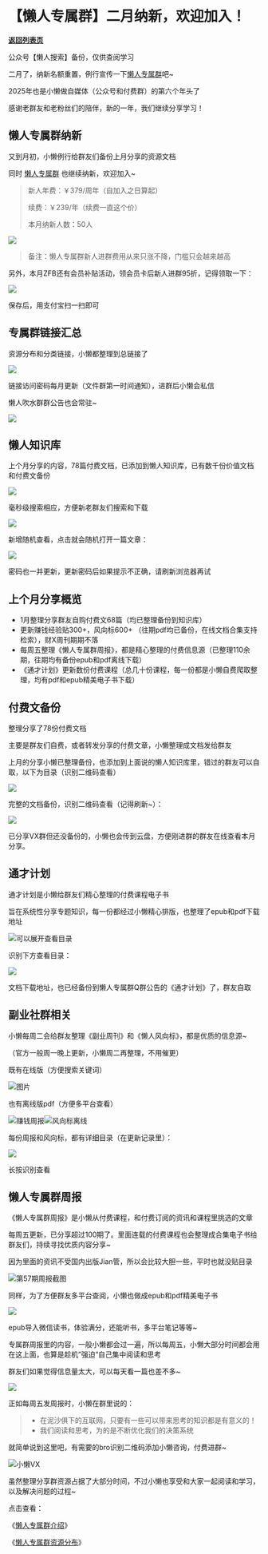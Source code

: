 # 【懒人专属群】二月纳新，欢迎加入！

[**返回列表页**](/gzh/懒人搜索)

公众号【懒人搜索】备份，仅供查阅学习

二月了，纳新名额重置，例行宣传一下[懒人专属群](https://mp.weixin.qq.com/s?__biz=MzkwNjE5NDYzOQ==&mid=2247493087&idx=1&sn=e147d983c4441e296ee9b0ae0cdf5716&scene=21#wechat_redirect)吧~

2025年也是小懒做自媒体（公众号和付费群）的第六个年头了

感谢老群友和老粉丝们的陪伴，新的一年，我们继续分享学习！

## 懒人专属群纳新

又到月初，小懒例行给群友们备份上月分享的资源文档

同时
[懒人专属群](https://mp.weixin.qq.com/s?__biz=MzkwNjE5NDYzOQ==&mid=2247491034&idx=1&sn=c40ba03680bbc22781c39c6818124cc6&scene=21#wechat_redirect)
也继续纳新，欢迎加入~

> 新人年费：￥379/周年（自加入之日算起）
>
> 续费：￥239/年（续费一直这个价）
>
> 本月纳新人数：50人

![](https://mmbiz.qpic.cn/sz_mmbiz_png/BXJXNRRKQNL2TXGXG4RpnR4Oa6BBiaMafcicNzVIMy2BZagKPXf95Tj9OCNzdtlyxqluSfibjAlOCejsg2rXxJ18A/640?wx_fmt=png&from;=appmsg&wxfrom;=5&wx;_lazy=1&wx;_co=1)

> 备注：懒人专属群新人进群费用从来只涨不降，门槛只会越来越高

另外，本月ZFB还有会员补贴活动，领会员卡后新人进群95折，记得领取一下：

![](https://mmbiz.qpic.cn/sz_mmbiz_jpg/BXJXNRRKQNJKcKOYpPubQ3g7BZf4RqyGibB3EGJW0cNzickQn2VribIxlV5cpz3lR9KVy8zGslj3JicicYagEagwaHw/640?wx_fmt=jpeg&from;=appmsg)

保存后，用支付宝扫一扫即可

## 专属群链接汇总

资源分布和分类链接，小懒都整理到总链接了

![](https://mmbiz.qpic.cn/sz_mmbiz_png/BXJXNRRKQNJKcKOYpPubQ3g7BZf4RqyGBZ45dgsK0Hib1pg4lauSiafJ9BM7P6rf97g8aNNrSvIhBAHnz9ibh30jQ/640?wx_fmt=png&from;=appmsg)

链接访问密码每月更新（文件群第一时间通知），进群后小懒会私信

懒人吹水群群公告也会常驻~

![](https://mmbiz.qpic.cn/sz_mmbiz_png/BXJXNRRKQNJsz63cfklUia8jpvia2WCF5CChSaJTbagddbfEOv4lUhaJJuZ1DwET6L8nyECznicEkBzQeT0fmgTEA/640?wx_fmt=other&from;=appmsg&tp;=webp&wxfrom;=5&wx;_lazy=1&wx;_co=1)

## 懒人知识库

上个月分享的内容，78篇付费文档，已添加到懒人知识库，已有数千份价值文档和付费文备份

![](https://mmbiz.qpic.cn/sz_mmbiz_gif/BXJXNRRKQNKyic6pSC4FFZRPsU3bJWwbz3181UoqsloqGbhFM6rjaxStRCZswWiaBkC2e8085Y9Gz2kSNoZI4shg/640?wx_fmt=gif&from;=appmsg&wxfrom;=5&wx;_lazy=1&wx;_co=1)

毫秒级搜索相应，方便新老群友们搜索和下载

![](https://mmbiz.qpic.cn/sz_mmbiz_gif/BXJXNRRKQNKyic6pSC4FFZRPsU3bJWwbzZcCm49aygmTprwicnZicEcicosKvJDpfricktPpK9PGBibR82doiaG3f0ESw/640?wx_fmt=gif&from;=appmsg&wxfrom;=5&wx;_lazy=1&wx;_co=1)

新增随机查看，点击就会随机打开一篇文章：

![](https://mmbiz.qpic.cn/sz_mmbiz_png/BXJXNRRKQNJKcKOYpPubQ3g7BZf4RqyGtsqibwPEQQTIicFJE92qicriahfvqrov1eA7MYmv7fRANJdxUibZbqWuSCA/640?wx_fmt=png&from;=appmsg)

密码也一并更新，更新密码后如果提示不正确，请刷新浏览器再试

## 上个月分享概览

  * 1月整理分享群友自购付费文68篇（均已整理备份到知识库）
  * 更新赚钱经验贴300+，风向标600+ （往期pdf均已备份，在线文档合集支持检索），财X周刊期期不落
  * 每周五整理《懒人专属群周报》，都是精心整理的付费信息源（已整理110余期，往期均有备份epub和pdf离线下载）
  * 《通才计划》更新数份付费课程（总几十份课程，每一份都是小懒自费爬取整理，均有pdf和epub精美电子书下载）

## 付费文备份

整理分享了78份付费文档

主要是群友们自费，或者转发分享的付费文章，小懒整理成文档发给群友

上月的分享小懒已整理备份，也添加到上面说的懒人知识库里，错过的群友可以自取，以下为目录（识别二维码查看）

![](https://mmbiz.qpic.cn/sz_mmbiz_png/BXJXNRRKQNIMWMdmhZsE4rIurGBZ91icFFk6towfesfK6ibBktNrcUuZZ7Jubh9sic4SLPQJibHJAAWModK1DBfPicg/640?wx_fmt=other&from;=appmsg&tp;=webp&wxfrom;=5&wx;_lazy=1&wx;_co=1)

完整的文档备份，识别二维码查看（记得刷新~）：

![](https://mmbiz.qpic.cn/sz_mmbiz_png/BXJXNRRKQNJsz63cfklUia8jpvia2WCF5CvOJz5RDQwuTaPU05Mv4jnTxFib0OUibicdlBhwEJQvCib9wMAiaGOPgBp4Q/640?wx_fmt=png&from;=appmsg)

已分享VX群但还没备份的，小懒也会传到云盘，方便刚进群的群友在线查看本月分享。

## 通才计划

通才计划是小懒给群友们精心整理的付费课程电子书

旨在系统性分享专题知识，每一份都经过小懒精心排版，也整理了epub和pdf下载地址

![](https://mmbiz.qpic.cn/mmbiz_gif/Rmd3GnW8BRtsKibZpfYMHOqXiaJ7miaIR8mnIvIdtFNdiccCpbUjYGy53ULVvVXT9tj3rAsOgNB3mKjO8fJyocaywA/640?wx_fmt=gif&wxfrom;=5&wx;_lazy=1)可以展开查看目录

识别下方查看目录：

![](https://mmbiz.qpic.cn/sz_mmbiz_png/BXJXNRRKQNJsz63cfklUia8jpvia2WCF5C3hzWOo4EhBnok7greInJibH7IlzwcSDyoZWqibCsIyZ4tJMncgkVwFEw/640?wx_fmt=png&from;=appmsg)

文档下载地址，也已经备份到懒人专属群Q群公告的《通才计划》了，群友自取

## 副业社群相关

小懒每周二会给群友整理《副业周刊》和《懒人风向标》，都是优质的信息源~

（官方一般周一晚上更新，小懒周二再整理，不用催更）

既有在线版（方便搜索关键词）

![](https://mmbiz.qpic.cn/mmbiz_gif/Rmd3GnW8BRtsKibZpfYMHOqXiaJ7miaIR8mNSmpEo6Cxn9zJ8xScbJOt3M4W0lLmegp6nrSAIwzQYK1IIElPBUBew/640?wx_fmt=gif&wxfrom;=5&wx;_lazy=1)图片

也有离线版pdf（方便多平台查看）

![](https://mmbiz.qpic.cn/sz_mmbiz_png/BXJXNRRKQNJb3o4zicxngdlcf3hBllwlwhM0GYGZ7j3Nx061iccSM0HtHDYN92eRScp2hrnlicqBIg9lyj4Su1ILw/640?wx_fmt=png&wxfrom;=5&wx;_lazy=1&wx;_co=1)赚钱周报![](https://mmbiz.qpic.cn/mmbiz_gif/Rmd3GnW8BRtsKibZpfYMHOqXiaJ7miaIR8mgOH5XNjXvoDyicP2wHoY4peZuIQyA7Vzd4jCxg6e8NNoiclX0ARC9KEg/640?wx_fmt=gif&wxfrom;=5&wx;_lazy=1)风向标离线

每份周报和风向标，都有详细目录（在更新记录里）：

![](https://mmbiz.qpic.cn/sz_mmbiz_png/BXJXNRRKQNJsz63cfklUia8jpvia2WCF5CChSaJTbagddbfEOv4lUhaJJuZ1DwET6L8nyECznicEkBzQeT0fmgTEA/640?wx_fmt=other&from;=appmsg&tp;=webp&wxfrom;=5&wx;_lazy=1&wx;_co=1)

长按识别查看

## 懒人专属群周报

《懒人专属群周报》是小懒从付费课程，和付费订阅的资讯和课程里挑选的文章

每周五更新，已分享超过100期了。里面连载的付费课程也会整理成合集电子书给群友们，持续寻找优质内容分享~

因为里面的资讯不受国内出版Jian管，所以会比较大胆一些，平时也就没贴目录

![](https://mmbiz.qpic.cn/sz_mmbiz_png/BXJXNRRKQNJKcKOYpPubQ3g7BZf4RqyGmt6gTVpAJN9jhKM0Lfge9QnnVu4iaKjiaADIQ8JGmcmsoX6t7XO69CKg/640?wx_fmt=png&from;=appmsg)第57期周报截图

同样，为了方便群友多平台查阅，小懒也做成epub和pdf精美电子书

![](https://mmbiz.qpic.cn/mmbiz_png/Rmd3GnW8BRtsKibZpfYMHOqXiaJ7miaIR8mHKDqzu9zTSMCVhMJEFmZwvxnV1CUk5bXiaNpnX7L68800sgQBl0SFfw/640?wx_fmt=png&wxfrom;=5&wx;_lazy=1&wx;_co=1)

epub导入微信读书，体验满分，还能听书，多平台笔记等等~

专属群周报里的内容，一般小懒都会过一遍，所以每周五，小懒大部分时间都会用在这上面，也算是趁机”强迫“自己集中阅读和思考

群友们如果觉得信息量太大，可以每天看一篇也差不多~

![](https://mmbiz.qpic.cn/mmbiz_png/Rmd3GnW8BRtsKibZpfYMHOqXiaJ7miaIR8mRFqHgFl9xv1Ngjic1pb5aTUhcuoOJvajkpV1GqPuA48uibtwoccQoSAg/640?wx_fmt=png&wxfrom;=5&wx;_lazy=1&wx;_co=1)

正如每周五发周报时，小懒在群里说的：

>   * 在泥沙俱下的互联网，只要有一些可以带来思考的知识都是有意义的！
>   * 我们阅读和思考，为的是不断优化我们的决策系统
>

就简单说到这里吧，有需要的bro识别二维码添加小懒咨询，付费进群~

![](https://mmbiz.qpic.cn/mmbiz_png/Rmd3GnW8BRvWiahyNGrzv3h118eK0cf5uenMNdz3tDVHw5icdPwfWpqQ80AclQtuBQRyvOiaIjeNAG67V6VudyKXg/640?wxfrom=5&wx;_fmt=png&wx;_lazy=1&wx;_co=1)小懒VX

虽然整理分享群资源占据了大部分时间，不过小懒也享受和大家一起阅读和学习，以及解决问题的过程~

点击查看：

《[懒人专属群介绍](https://mp.weixin.qq.com/s?__biz=MzkwNjE5NDYzOQ==&mid=2247486398&idx=1&sn=cba3c0f3b4e562f8c49cf112a6132566&scene=21#wechat_redirect)》

《[懒人专属群资源分布](https://mp.weixin.qq.com/s?__biz=MzkwNjE5NDYzOQ==&mid=2247486387&idx=1&sn=6f08a00bf11a6e0cf8a32f9f11ec25dc&scene=21#wechat_redirect)》

  

